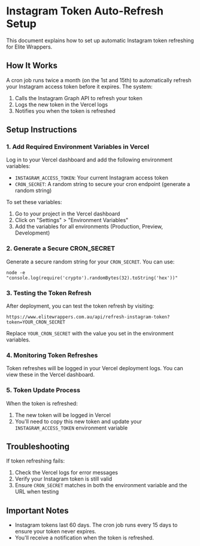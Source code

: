 # Instagram Token Auto-Refresh Setup

This document explains how to set up automatic Instagram token refreshing for Elite Wrappers.

## How It Works

A cron job runs twice a month (on the 1st and 15th) to automatically refresh your Instagram access token before it expires. The system:

1. Calls the Instagram Graph API to refresh your token
2. Logs the new token in the Vercel logs
3. Notifies you when the token is refreshed

## Setup Instructions

### 1. Add Required Environment Variables in Vercel

Log in to your Vercel dashboard and add the following environment variables:

- `INSTAGRAM_ACCESS_TOKEN`: Your current Instagram access token
- `CRON_SECRET`: A random string to secure your cron endpoint (generate a random string)

To set these variables:
1. Go to your project in the Vercel dashboard
2. Click on "Settings" > "Environment Variables"
3. Add the variables for all environments (Production, Preview, Development)

### 2. Generate a Secure CRON_SECRET

Generate a secure random string for your `CRON_SECRET`. You can use:
```
node -e "console.log(require('crypto').randomBytes(32).toString('hex'))"
```

### 3. Testing the Token Refresh

After deployment, you can test the token refresh by visiting:
```
https://www.elitewrappers.com.au/api/refresh-instagram-token?token=YOUR_CRON_SECRET
```

Replace `YOUR_CRON_SECRET` with the value you set in the environment variables.

### 4. Monitoring Token Refreshes

Token refreshes will be logged in your Vercel deployment logs. You can view these in the Vercel dashboard.

### 5. Token Update Process

When the token is refreshed:
1. The new token will be logged in Vercel
2. You'll need to copy this new token and update your `INSTAGRAM_ACCESS_TOKEN` environment variable

## Troubleshooting

If token refreshing fails:

1. Check the Vercel logs for error messages
2. Verify your Instagram token is still valid
3. Ensure `CRON_SECRET` matches in both the environment variable and the URL when testing

## Important Notes

- Instagram tokens last 60 days. The cron job runs every 15 days to ensure your token never expires.
- You'll receive a notification when the token is refreshed. 
